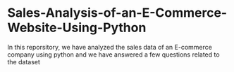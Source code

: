 # Sales-Analysis-of-an-E-Commerce-Website-Using-Python
In this reporsitory, we have analyzed the sales data of an E-commerce company using python and we have answered a few questions related to the dataset
